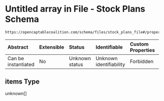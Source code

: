 # Untitled array in File - Stock Plans Schema

```txt
https://opencaptablecoalition.com/schema/files/stock_plans_file#/properties/items
```



| Abstract            | Extensible | Status         | Identifiable            | Custom Properties | Additional Properties | Access Restrictions | Defined In                                                                                          |
| :------------------ | :--------- | :------------- | :---------------------- | :---------------- | :-------------------- | :------------------ | :-------------------------------------------------------------------------------------------------- |
| Can be instantiated | No         | Unknown status | Unknown identifiability | Forbidden         | Allowed               | none                | [StockPlansFile.schema.json*](../../schema/files/StockPlansFile.schema.json "open original schema") |

## items Type

unknown\[]
